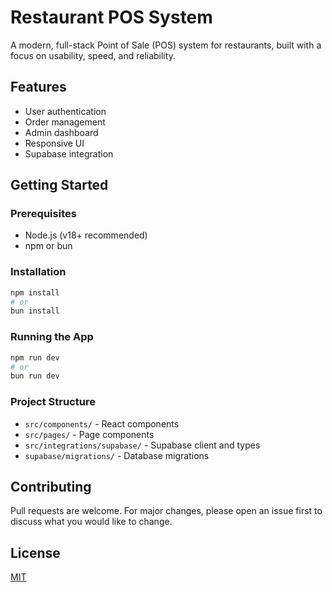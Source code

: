 # Restaurant POS System

A modern, full-stack Point of Sale (POS) system for restaurants, built with a focus on usability, speed, and reliability.

## Features
- User authentication
- Order management
- Admin dashboard
- Responsive UI
- Supabase integration

## Getting Started

### Prerequisites
- Node.js (v18+ recommended)
- npm or bun

### Installation
```bash
npm install
# or
bun install
```

### Running the App
```bash
npm run dev
# or
bun run dev
```

### Project Structure
- `src/components/` - React components
- `src/pages/` - Page components
- `src/integrations/supabase/` - Supabase client and types
- `supabase/migrations/` - Database migrations

## Contributing
Pull requests are welcome. For major changes, please open an issue first to discuss what you would like to change.

## License
[MIT](LICENSE)
